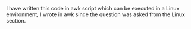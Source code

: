 I have written this code in awk script which can be executed in a Linux environment, 
I wrote in awk since the question was asked from the Linux section.
